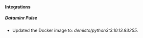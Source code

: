 #### Integrations
##### Dataminr Pulse
- Updated the Docker image to: *demisto/python3:3.10.13.83255*.
